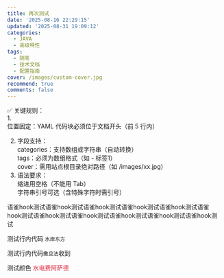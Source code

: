 ```yaml
---
title: 再次测试
date: '2025-08-16 22:29:15'
updated: '2025-08-31 19:09:12'
categories:
  - JAVA
  - 高级特性
tags:
  - 随笔
  - 技术文档
  - 配置指南
cover: /images/custom-cover.jpg
recommend: true
comments: false
---
```

✅ 关键规则：  
1.  
位置固定：YAML 代码块必须位于文档开头（前 5 行内）

2. 字段支持：  
categories：支持数组或字符串（自动转换）  
tags：必须为数组格式（如 - 标签1）  
cover：需用站点根目录绝对路径（如 /images/xx.jpg）
3. 语法要求：  
缩进用空格（不能用 Tab）  
字符串引号可选（含特殊字符时需引号）

语雀hook测试语雀hook测试语雀hook测试语雀hook测试语雀hook测试语雀hook测试语雀hook测试语雀hook测试语雀hook测试语雀hook测试语雀hook测试





测试行内代码  `水岸东方` 

测试行内代码`撒旦法`收到 

测试颜色 <font style="color:#DF2A3F;">水电费阿萨德</font>
